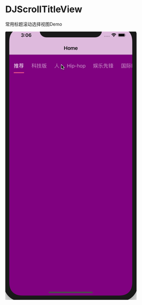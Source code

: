 # DJScrollTitleView
常用标题滚动选择视图Demo

![image](https://github.com/hahaaaaa/DJScrollTitleView/blob/master/scrollTitle.gif)

